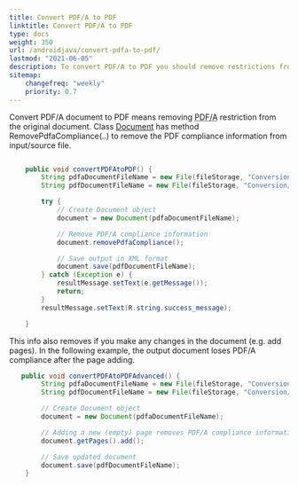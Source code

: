 ```yaml
---
title: Convert PDF/A to PDF 
linktitle: Convert PDF/A to PDF
type: docs
weight: 350
url: /androidjava/convert-pdfa-to-pdf/
lastmod: "2021-06-05"
description: To convert PDF/A to PDF you should remove restrictions from the original document. Aspose.PDF for Android via Java allows you to solve this problem easly and simply.
sitemap:
    changefreq: "weekly"
    priority: 0.7
---
```


Convert PDF/A document to PDF means removing <abbr title="Portable Document Format Archive
">PDF/A</abbr> restriction from the original document. Class [Document](https://apireference.aspose.com/pdf/java/com.aspose.pdf/Document) has method RemovePdfaCompliance(..) to remove
the PDF compliance information from input/source file.

```java

    public void convertPDFAtoPDF() {
        String pdfaDocumentFileName = new File(fileStorage, "Conversion/sample-pdfa.pdf").toString();
        String pdfDocumentFileName = new File(fileStorage, "Conversion/sample-out.pdf").toString();

        try {
            // Create Document object
            document = new Document(pdfaDocumentFileName);

            // Remove PDF/A compliance information
            document.removePdfaCompliance();

            // Save output in XML format
            document.save(pdfDocumentFileName);
        } catch (Exception e) {
            resultMessage.setText(e.getMessage());
            return;
        }
        resultMessage.setText(R.string.success_message);

    }
```

This info also removes if you make any changes in the document (e.g. add pages). In the following example, the output document loses PDF/A compliance after the page adding.

```java
   public void convertPDFAtoPDFAdvanced() {
        String pdfaDocumentFileName = new File(fileStorage, "Conversion/sample-pdfa.pdf").toString();
        String pdfDocumentFileName = new File(fileStorage, "Conversion/sample-out.pdf").toString();

        // Create Document object
        document = new Document(pdfaDocumentFileName);

        // Adding a new (empty) page removes PDF/A compliance information.
        document.getPages().add();

        // Save updated document
        document.save(pdfDocumentFileName);
    }
```



